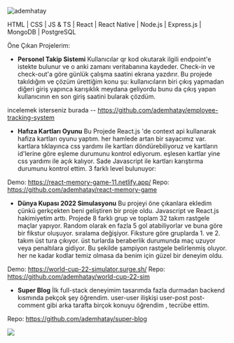 <p align="left"> <img src="https://komarev.com/ghpvc/?username=ademhatay&label=Profile%20views&color=0e75b6&style=flat" alt="ademhatay" /> </p>
 
HTML | CSS | JS & TS | React | React Native | Node.js | Express.js | MongoDB | PostgreSQL

Öne Çıkan Projelerim:

- **Personel Takip Sistemi**
Kullanıcılar qr kod okutarak ilgili endpoint'e istekte bulunur ve o anki zamanı veritabanına kaydeder. Check-in ve check-out'a göre günlük çalışma saatini ekrana yazdırır. Bu projede takıldığım ve çözüm ürettiğim konu şu: kullanıcıların biri çıkış yapmadan diğeri giriş yapınca karışıklık meydana geliyordu bunu da çıkış yapan kullanıcının en son giriş saatini bularak çözdüm. 

incelemek isterseniz burada -- https://github.com/ademhatay/employee-tracking-system

- **Hafıza Kartları Oyunu**
Bu Projede React.js 'de context api kullanarak hafiza kartları oyunu yaptım. her hamlede artan bir sayacımız var. kartlara tıklayınca css yardımı ile kartları döndürebiliyoruz ve kartların id'lerine göre eşleme durumunu kontrol ediyorum. eşlesen kartlar yine css yardımı ile açık kalıyor. Sade Javascript ile kartları karıştırma durumunu kontrol ettim. 3 farklı level bulunuyor:

Demo: https://react-memory-game-11.netlify.app/
Repo: https://github.com/ademhatay/react-memory-game

- **Dünya Kupası 2022 Simulasyonu**
Bu projeyi öne çıkanlara ekledim çünkü gerkçekten beni geliştiren bir proje oldu. Javascript ve React.js hakimiyetim arttı. Projede 8 farklı grup ve toplam 32 takım rastgele maçlar yapıyor. Random olarak en fazla 5 gol atabiliyorlar ve buna göre bir fikstur oluşuyor. sıralama değişiyor. Fiksture göre gruplarda 1. ve 2. takım üst tura çıkıyor. üst turlarda beraberlik durumunda maç uzuyor veya penaltılara gidiyor. Bu şekilde şampiyon rastgele belirlenmiş oluyor. her ne kadar kodlar temiz olmasa da benim için güzel bir deneyim oldu.

Demo: https://world-cup-22-simulator.surge.sh/
Repo: https://github.com/ademhatay/world-cup-22-sim

- **Super Blog**
İlk full-stack deneyimim tasarımda fazla durmadan backend kısmında pekçok şey öğrendim. user-user ilişkişi user-post post-comment gibi arka tarafta birçok konuyu öğrendim , tecrübe ettim. 

Repo:  https://github.com/ademhatay/super-blog

 
 
<img src="https://user-images.githubusercontent.com/66277966/170010039-f1832532-4421-4e64-a3f5-327a0b926d0e.svg">
